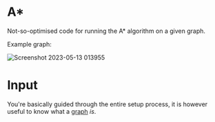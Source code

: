 # A*
Not-so-optimised code for running the A* algorithm on a given graph.

Example graph:

![Screenshot 2023-05-13 013955](https://github.com/Derplex/A-star/assets/62626085/33e08852-912c-4607-a141-9428bd639db8)

# Input
You're basically guided through the entire setup process, it is however useful to know what a [graph](https://en.wikipedia.org/wiki/Graph_theory) _is_.
